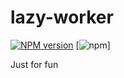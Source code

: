 # lazy-worker

  [![NPM version][npm-image]][npm-url]
  [![npm](https://img.shields.io/npm/l/express.svg)]

  Just for fun


[npm-image]: https://img.shields.io/npm/v/@cycle/core.svg
[npm-url]: https://www.npmjs.com/package/lazy-worker
